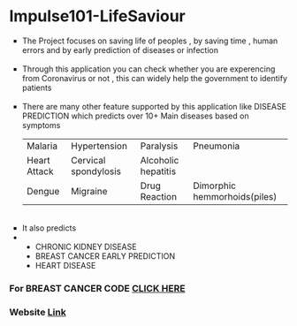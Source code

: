 # Impulse101-LifeSaviour

<ul>
  <li type = "square">The Project focuses on saving life of peoples , by saving time , human errors and by early prediction of diseases or infection</li>
<br>
<li type = "square">Through this application you can check whether you are experencing from Coronavirus or not , this can widely help the government to identify patients</li>
<br>
<li type = "square">There are many other feature supported by this application like DISEASE PREDICTION which predicts over 10+ Main diseases based on symptoms</li>
   
                                             
                                             
                
   
  <table>
  <tr>
    <td>Malaria</td>
    <td>Hypertension</td>
    <td>Paralysis</td>
    <td>Pneumonia</td>
  </tr>
  
  <tr>
    <td>Heart Attack</td>
    <td>Cervical spondylosis</td>
    <td>Alcoholic hepatitis</td>
  </tr>
  
  <tr>
    <td>Dengue</td>
    <td>Migraine</td>
    <td>Drug Reaction</td>
    <td colspan = 2> Dimorphic hemmorhoids(piles)</td>
  </tr>
  
</table>
  <br>
<li type = "square">It also predicts </li>
<li><ul>
<li type = "disc" >CHRONIC KIDNEY DISEASE</li>
<li type = "disc">BREAST CANCER EARLY PREDICTION</li>
<li type = "disc">HEART DISEASE</li>
</ul></li>

</ul>

<h3>For BREAST CANCER CODE <a href = "https://github.com/Elysian01/Breast-Cancer-Early-Prediction">CLICK HERE</a> </h3>

<h3>Website <a href = "https://impulse101.herokuapp.com/">Link</a></h3>

